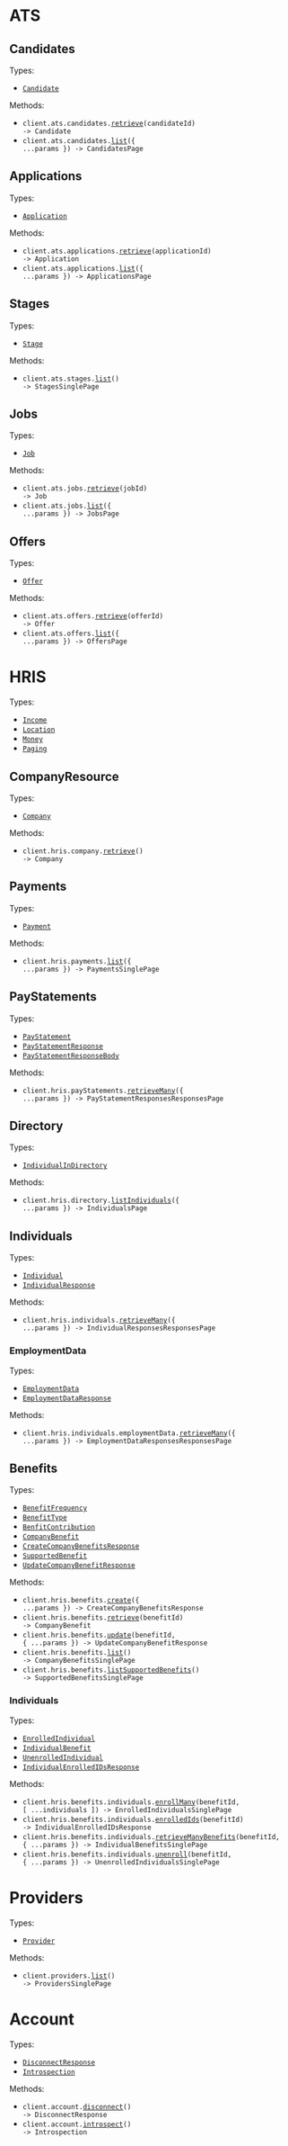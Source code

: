 # ATS

## Candidates

Types:

- <code><a href="./resources/ats/candidates.ts">Candidate</a></code>

Methods:

- <code title="get /ats/candidates/{candidate_id}">client.ats.candidates.<a href="./resources/ats/candidates.ts">retrieve</a>(candidateId) -> Candidate</code>
- <code title="get /ats/candidates">client.ats.candidates.<a href="./resources/ats/candidates.ts">list</a>({ ...params }) -> CandidatesPage</code>

## Applications

Types:

- <code><a href="./resources/ats/applications.ts">Application</a></code>

Methods:

- <code title="get /ats/applications/{application_id}">client.ats.applications.<a href="./resources/ats/applications.ts">retrieve</a>(applicationId) -> Application</code>
- <code title="get /ats/applications">client.ats.applications.<a href="./resources/ats/applications.ts">list</a>({ ...params }) -> ApplicationsPage</code>

## Stages

Types:

- <code><a href="./resources/ats/stages.ts">Stage</a></code>

Methods:

- <code title="get /ats/stages">client.ats.stages.<a href="./resources/ats/stages.ts">list</a>() -> StagesSinglePage</code>

## Jobs

Types:

- <code><a href="./resources/ats/jobs.ts">Job</a></code>

Methods:

- <code title="get /ats/jobs/{job_id}">client.ats.jobs.<a href="./resources/ats/jobs.ts">retrieve</a>(jobId) -> Job</code>
- <code title="get /ats/jobs">client.ats.jobs.<a href="./resources/ats/jobs.ts">list</a>({ ...params }) -> JobsPage</code>

## Offers

Types:

- <code><a href="./resources/ats/offers.ts">Offer</a></code>

Methods:

- <code title="get /ats/offers/{offer_id}">client.ats.offers.<a href="./resources/ats/offers.ts">retrieve</a>(offerId) -> Offer</code>
- <code title="get /ats/offers">client.ats.offers.<a href="./resources/ats/offers.ts">list</a>({ ...params }) -> OffersPage</code>

# HRIS

Types:

- <code><a href="./resources/hris/hris.ts">Income</a></code>
- <code><a href="./resources/hris/hris.ts">Location</a></code>
- <code><a href="./resources/hris/hris.ts">Money</a></code>
- <code><a href="./resources/hris/hris.ts">Paging</a></code>

## CompanyResource

Types:

- <code><a href="./resources/hris/company.ts">Company</a></code>

Methods:

- <code title="get /employer/company">client.hris.company.<a href="./resources/hris/company.ts">retrieve</a>() -> Company</code>

## Payments

Types:

- <code><a href="./resources/hris/payments.ts">Payment</a></code>

Methods:

- <code title="get /employer/payment">client.hris.payments.<a href="./resources/hris/payments.ts">list</a>({ ...params }) -> PaymentsSinglePage</code>

## PayStatements

Types:

- <code><a href="./resources/hris/pay-statements.ts">PayStatement</a></code>
- <code><a href="./resources/hris/pay-statements.ts">PayStatementResponse</a></code>
- <code><a href="./resources/hris/pay-statements.ts">PayStatementResponseBody</a></code>

Methods:

- <code title="post /employer/pay-statement">client.hris.payStatements.<a href="./resources/hris/pay-statements.ts">retrieveMany</a>({ ...params }) -> PayStatementResponsesResponsesPage</code>

## Directory

Types:

- <code><a href="./resources/hris/directory.ts">IndividualInDirectory</a></code>

Methods:

- <code title="get /employer/directory">client.hris.directory.<a href="./resources/hris/directory.ts">listIndividuals</a>({ ...params }) -> IndividualsPage</code>

## Individuals

Types:

- <code><a href="./resources/hris/individuals/individuals.ts">Individual</a></code>
- <code><a href="./resources/hris/individuals/individuals.ts">IndividualResponse</a></code>

Methods:

- <code title="post /employer/individual">client.hris.individuals.<a href="./resources/hris/individuals/individuals.ts">retrieveMany</a>({ ...params }) -> IndividualResponsesResponsesPage</code>

### EmploymentData

Types:

- <code><a href="./resources/hris/individuals/employment-data.ts">EmploymentData</a></code>
- <code><a href="./resources/hris/individuals/employment-data.ts">EmploymentDataResponse</a></code>

Methods:

- <code title="post /employer/employment">client.hris.individuals.employmentData.<a href="./resources/hris/individuals/employment-data.ts">retrieveMany</a>({ ...params }) -> EmploymentDataResponsesResponsesPage</code>

## Benefits

Types:

- <code><a href="./resources/hris/benefits/benefits.ts">BenefitFrequency</a></code>
- <code><a href="./resources/hris/benefits/benefits.ts">BenefitType</a></code>
- <code><a href="./resources/hris/benefits/benefits.ts">BenfitContribution</a></code>
- <code><a href="./resources/hris/benefits/benefits.ts">CompanyBenefit</a></code>
- <code><a href="./resources/hris/benefits/benefits.ts">CreateCompanyBenefitsResponse</a></code>
- <code><a href="./resources/hris/benefits/benefits.ts">SupportedBenefit</a></code>
- <code><a href="./resources/hris/benefits/benefits.ts">UpdateCompanyBenefitResponse</a></code>

Methods:

- <code title="post /employer/benefits">client.hris.benefits.<a href="./resources/hris/benefits/benefits.ts">create</a>({ ...params }) -> CreateCompanyBenefitsResponse</code>
- <code title="get /employer/benefits/{benefit_id}">client.hris.benefits.<a href="./resources/hris/benefits/benefits.ts">retrieve</a>(benefitId) -> CompanyBenefit</code>
- <code title="post /employer/benefits/{benefit_id}">client.hris.benefits.<a href="./resources/hris/benefits/benefits.ts">update</a>(benefitId, { ...params }) -> UpdateCompanyBenefitResponse</code>
- <code title="get /employer/benefits">client.hris.benefits.<a href="./resources/hris/benefits/benefits.ts">list</a>() -> CompanyBenefitsSinglePage</code>
- <code title="get /employer/benefits/meta">client.hris.benefits.<a href="./resources/hris/benefits/benefits.ts">listSupportedBenefits</a>() -> SupportedBenefitsSinglePage</code>

### Individuals

Types:

- <code><a href="./resources/hris/benefits/individuals.ts">EnrolledIndividual</a></code>
- <code><a href="./resources/hris/benefits/individuals.ts">IndividualBenefit</a></code>
- <code><a href="./resources/hris/benefits/individuals.ts">UnenrolledIndividual</a></code>
- <code><a href="./resources/hris/benefits/individuals.ts">IndividualEnrolledIDsResponse</a></code>

Methods:

- <code title="post /employer/benefits/{benefit_id}/individuals">client.hris.benefits.individuals.<a href="./resources/hris/benefits/individuals.ts">enrollMany</a>(benefitId, [ ...individuals ]) -> EnrolledIndividualsSinglePage</code>
- <code title="get /employer/benefits/{benefit_id}/enrolled">client.hris.benefits.individuals.<a href="./resources/hris/benefits/individuals.ts">enrolledIds</a>(benefitId) -> IndividualEnrolledIDsResponse</code>
- <code title="get /employer/benefits/{benefit_id}/individuals">client.hris.benefits.individuals.<a href="./resources/hris/benefits/individuals.ts">retrieveManyBenefits</a>(benefitId, { ...params }) -> IndividualBenefitsSinglePage</code>
- <code title="delete /employer/benefits/{benefit_id}/individuals">client.hris.benefits.individuals.<a href="./resources/hris/benefits/individuals.ts">unenroll</a>(benefitId, { ...params }) -> UnenrolledIndividualsSinglePage</code>

# Providers

Types:

- <code><a href="./resources/providers.ts">Provider</a></code>

Methods:

- <code title="get /providers">client.providers.<a href="./resources/providers.ts">list</a>() -> ProvidersSinglePage</code>

# Account

Types:

- <code><a href="./resources/account.ts">DisconnectResponse</a></code>
- <code><a href="./resources/account.ts">Introspection</a></code>

Methods:

- <code title="post /disconnect">client.account.<a href="./resources/account.ts">disconnect</a>() -> DisconnectResponse</code>
- <code title="get /introspect">client.account.<a href="./resources/account.ts">introspect</a>() -> Introspection</code>
